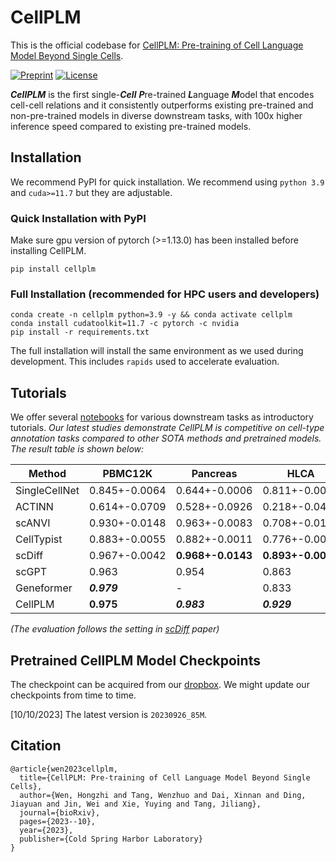 # CellPLM
This is the official codebase for [CellPLM: Pre-training of Cell Language Model Beyond Single Cells](https://www.biorxiv.org/content/10.1101/2023.10.03.560734).

[![Preprint](https://img.shields.io/badge/Preprint-bioRxiv-brightgreen)](https://www.biorxiv.org/content/10.1101/2023.10.03.560734)
[![License](https://img.shields.io/badge/License-BSD_2--Clause-orange.svg)](https://opensource.org/licenses/BSD-2-Clause)

***CellPLM*** is the first single-***Cell*** ***P***re-trained ***L***anguage ***M***odel that encodes cell-cell relations and it consistently outperforms existing pre-trained and non-pre-trained models in diverse downstream tasks, with 100x higher inference speed compared to existing pre-trained models.

## Installation
We recommend PyPI for quick installation. We recommend using `python 3.9` and `cuda>=11.7` but they are adjustable.


### Quick Installation with PyPI
Make sure gpu version of pytorch (>=1.13.0) has been installed before installing CellPLM.
```
pip install cellplm
```

### Full Installation (recommended for HPC users and developers)
```
conda create -n cellplm python=3.9 -y && conda activate cellplm
conda install cudatoolkit=11.7 -c pytorch -c nvidia
pip install -r requirements.txt
```
The full installation will install the same environment as we used during development. This includes `rapids` used to accelerate evaluation.

## Tutorials
We offer several [notebooks](https://github.com/OmicsML/CellPLM/tree/main/tutorials) for various downstream tasks as introductory tutorials. _Our latest studies demonstrate CellPLM is competitive on cell-type annotation tasks compared to other SOTA methods and pretrained models. The result table is shown below:_

| Method | PBMC12K | Pancreas | HLCA | Immune | Brain | Liver |
| --- | --- | --- | --- | --- | --- | --- |
| SingleCellNet | 0.845+-0.0064 | 0.644+-0.0006 | 0.811+-0.0046 | 0.775+-0.0009 | 0.877+-0.0033 | 0.872+-0.0023 |
| ACTINN | 0.614+-0.0709 | 0.528+-0.0926 | 0.218+-0.0440 | 0.236+-0.0300 | 0.695+-0.0624 | 0.614+-0.0349 |
| scANVI | 0.930+-0.0148 | 0.963+-0.0083 | 0.708+-0.0183 | 0.851+-0.0133 | 0.933+-0.0010 | **0.908+-0.0144** |
| CellTypist | 0.883+-0.0055 | 0.882+-0.0011 | 0.776+-0.0079 | 0.822+-0.0020 | 0.901+-0.0031 | 0.764+-0.0132 |
| scDiff | 0.967+-0.0042 | **0.968+-0.0143** | **0.893+-0.0070** | 0.844+-0.0076 | 0.947+-0.0074 | 0.844+-0.0042 |
| scGPT | 0.963 | 0.954 | 0.863 | ***0.907*** | **0.950** | 0.864 |
| Geneformer | ***0.979*** | - | 0.833 | 0.856 | 0.934 | 0.871 |
| CellPLM | **0.975** | ***0.983*** | ***0.929*** | **0.902** | ***0.967*** | ***0.913*** |

_(The evaluation follows the setting in [scDiff](https://www.biorxiv.org/content/10.1101/2023.10.13.562243v1.abstract) paper)_

## Pretrained CellPLM Model Checkpoints
The checkpoint can be acquired from our [dropbox](https://www.dropbox.com/scl/fo/i5rmxgtqzg7iykt2e9uqm/h?rlkey=o8hi0xads9ol07o48jdityzv1&dl=0). We might update our checkpoints from time to time.

[10/10/2023] The latest version is `20230926_85M`.

## Citation
```
@article{wen2023cellplm,
  title={CellPLM: Pre-training of Cell Language Model Beyond Single Cells},
  author={Wen, Hongzhi and Tang, Wenzhuo and Dai, Xinnan and Ding, Jiayuan and Jin, Wei and Xie, Yuying and Tang, Jiliang},
  journal={bioRxiv},
  pages={2023--10},
  year={2023},
  publisher={Cold Spring Harbor Laboratory}
}
```
